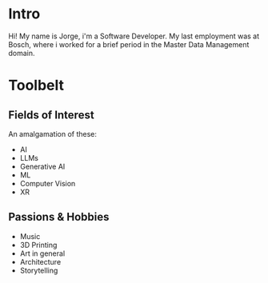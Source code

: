 # Intro
Hi! 
My name is Jorge, i'm a Software Developer. 
My last employment was at Bosch, where i worked for a brief period in the Master Data Management domain.

# Toolbelt

## Fields of Interest
An amalgamation of these:
- AI
- LLMs
- Generative AI
- ML
- Computer Vision
- XR

## Passions & Hobbies
- Music
- 3D Printing
- Art in general
- Architecture
- Storytelling
